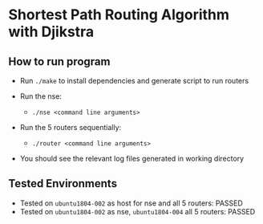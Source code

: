 # Shortest Path Routing Algorithm with Djikstra

## How to run program
- Run `./make` to install dependencies and generate script to run routers
- Run the nse:
  - `./nse <command line arguments>`
- Run the 5 routers sequentially:
  - `./router <command line arguments>`

- You should see the relevant log files generated in working directory

## Tested Environments
-  Tested on `ubuntu1804-002` as host for nse and all 5 routers: PASSED
-  Tested on `ubuntu1804-002` as nse, `ubuntu1804-004` all 5 routers: PASSED
